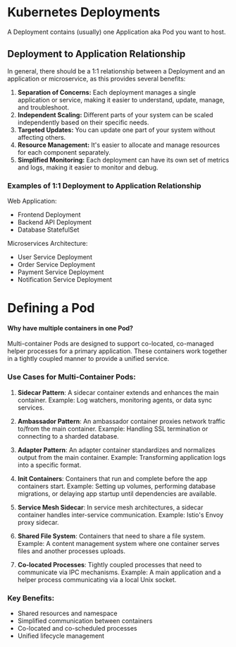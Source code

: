 # Kubernetes Deployments

A Deployment contains (usually) one Application aka Pod you want to host.

## Deployment to Application Relationship

In general, there should be a 1:1 relationship between a Deployment and an application or microservice, as this provides several benefits:

1. **Separation of Concerns:** Each deployment manages a single application or service, making it easier to understand, update, manage, and troubleshoot.
2. **Independent Scaling:** Different parts of your system can be scaled independently based on their specific needs.
3. **Targeted Updates:** You can update one part of your system without affecting others.
4. **Resource Management:** It's easier to allocate and manage resources for each component separately.
5. **Simplified Monitoring:** Each deployment can have its own set of metrics and logs, making it easier to monitor and debug.

### Examples of 1:1 Deployment to Application Relationship

Web Application:

- Frontend Deployment
- Backend API Deployment
- Database StatefulSet

Microservices Architecture:

- User Service Deployment
- Order Service Deployment
- Payment Service Deployment
- Notification Service Deployment




# Defining a Pod




#### Why have multiple containers in one Pod?

Multi-container Pods are designed to support co-located, co-managed helper processes for a primary application. These containers work together in a tightly coupled manner to provide a unified service.

### Use Cases for Multi-Container Pods:

1. **Sidecar Pattern**: 
   A sidecar container extends and enhances the main container.
   Example: Log watchers, monitoring agents, or data sync services.

2. **Ambassador Pattern**: 
   An ambassador container proxies network traffic to/from the main container.
   Example: Handling SSL termination or connecting to a sharded database.

3. **Adapter Pattern**: 
   An adapter container standardizes and normalizes output from the main container.
   Example: Transforming application logs into a specific format.

4. **Init Containers**: 
   Containers that run and complete before the app containers start.
   Example: Setting up volumes, performing database migrations, or delaying app startup until dependencies are available.

5. **Service Mesh Sidecar**: 
   In service mesh architectures, a sidecar container handles inter-service communication.
   Example: Istio's Envoy proxy sidecar.

6. **Shared File System**: 
   Containers that need to share a file system.
   Example: A content management system where one container serves files and another processes uploads.

7. **Co-located Processes**: 
   Tightly coupled processes that need to communicate via IPC mechanisms.
   Example: A main application and a helper process communicating via a local Unix socket.

### Key Benefits:

- Shared resources and namespace
- Simplified communication between containers
- Co-located and co-scheduled processes
- Unified lifecycle management


